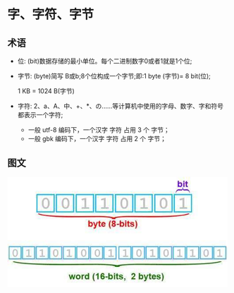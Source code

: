 # 字、字符、字节

## 术语

* 位: (bit)数据存储的最小单位。每个二进制数字0或者1就是1个位;
* 字节: (byte)简写 B或b;8个位构成一个字节;即:1 byte (字节)= 8 bit(位);


     1 KB = 1024 B(字节)

* 字符: 2、a、A、中、+、*、の......等计算机中使用的字母、数字、字和符号都表示一个字符;

   * 一般 utf-8 编码下，一个汉字 字符 占用 3 个 字节；
   * 一般 gbk 编码下，一个汉字  字符  占用 2 个 字节；

## 图文

![](../image/c18/bit-1.png)